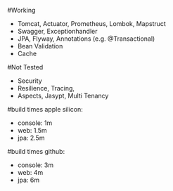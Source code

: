 #Working
- Tomcat, Actuator, Prometheus, Lombok, Mapstruct
- Swagger, Exceptionhandler
- JPA, Flyway, Annotations (e.g. @Transactional)
- Bean Validation
- Cache


#Not Tested
- Security
- Resilience, Tracing, 
- Aspects, Jasypt, Multi Tenancy

#build times apple silicon:
- console: 1m
- web: 1.5m
- jpa: 2.5m

#build times github:
- console: 3m
- web: 4m
- jpa: 6m
